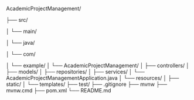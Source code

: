 AcademicProjectManagement/

├── src/

│   └── main/

│       └── java/

│           └── com/

│               └── example/
│                   └── AcademicProjectManagement/
│                       ├── controllers/
│                       ├── models/
│                       ├── repositories/
│                       ├── services/
│                       └── AcademicProjectManagementApplication.java
│   └── resources/
│       ├── static/
│       └── templates/
├── test/
├── .gitignore
├── mvnw
├── mvnw.cmd
├── pom.xml
└── README.md
